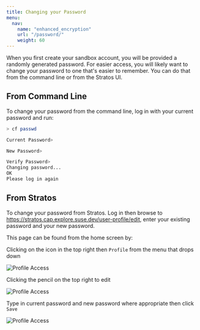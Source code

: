 ```yaml
---
title: Changing your Password
menu:
  nav:
    name: "enhanced_encryption"
    url: "/password/"
    weight: 60
---
```


When you  first create your sandbox account, you will be provided a randomly generated password. For easier access, you will likely want to change your password to one that's easier to remember. You can do that from the command line or from the Stratos UI.

## From Command Line

To change your password from the command line, log in with your current password and run:

``` bash
> cf passwd

Current Password> 

New Password> 

Verify Password> 
Changing password...
OK
Please log in again
```

## From Stratos

To change your password from Stratos. Log in then browse to https://stratos.cap.explore.suse.dev/user-profile/edit, enter your existing password and your new password. 

This page can be found from the home screen by:

Clicking on the icon in the top right then `Profile` from the menu that drops down

![Profile Access](/images/password/mainpage.png)

Clicking the pencil on the top right to edit
 
![Profile Access](/images/password/account.png)

Type in current password and new password where appropriate then click `Save`

![Profile Access](/images/password/edit_account.png)

